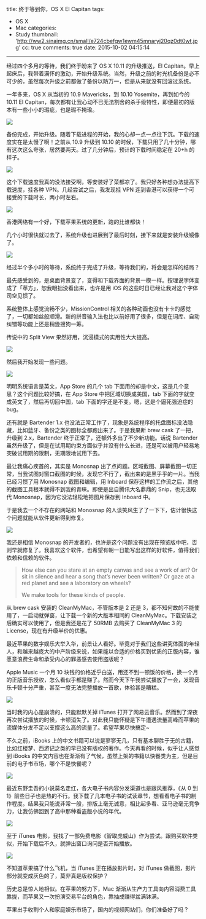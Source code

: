 title: 终于等到你，OS X El Capitan
tags:
  - OS X
  - Mac
categories:
  - Study
thumbnail: 'http://ww2.sinaimg.cn/small/e724cbefgw1ewm45mnaryj20qz0dt0wt.jpg'
cc: true
comments: true
date: 2015-10-02 04:15:14
---


经过四个多月的等待，我们终于盼来了 OS X 10.11 的升级推送，El Capitan。早上起床后，我带着满怀的激动，开始升级系统。当然，升级之前的时光机备份是必不可少的，虽然每次升级之前都做了备份以防万一，但是从来就没有回滚过系统。

一年多来，OS X 从当初的 10.9 Mavericks，到 10.10 Yosemite，再到如今的 10.11 El Capitan，每次都有让我心动不已无法割舍的杀手级特性，即便最初的版本有一些小小的瑕疵，也是瑕不掩瑜。

<!-- more -->

![](http://ww3.sinaimg.cn/mw1024/e724cbefgw1ewm4jmwty3j20yg0mzn6z.jpg)

备份完成，开始升级。随着下载进程的开始，我的心却一点一点往下沉。下载的速度实在是太慢了啊！之前从 10.9 升级到 10.10 的时候，下载只用了几十分钟，哪有这次这么夸张，居然要两天。过了几分钟后，预计的下载时间稳定在 20+h 的样子。

![](http://ww1.sinaimg.cn/mw1024/e724cbefgw1ewm4va9yy1j20w709y7a9.jpg)

这个下载速度我真的没法接受啊，等安装好了菜都凉了。我只好各种想办法提高下载速度，挂各种 VPN。几经尝试之后，我发现挂 VPN 连到香港可以获得一个可接受的下载时长，两小时左右。

![](http://ww2.sinaimg.cn/mw1024/e724cbefgw1ewm540zwcvj20w609ytf1.jpg)

香港网络有一个好，下载苹果系统的更新，跑的比谁都快！

几个小时很快就过去了，系统升级也进展到了最后时刻，接下来就是安装升级镜像了。

![](http://ww4.sinaimg.cn/mw1024/e724cbefgw1ewm6d1dkulj20m80haaax.jpg)

经过半个多小时的等待，系统终于完成了升级，等待我们的，将会是怎样的结局？

最先感受到的，是桌面背景变了，变得和下载界面的背景一模一样。按理说字体变成了「苹方」，恕我眼拙没看出来，也许是用 iOS 的这些时日已经让我对这个字体司空见惯了。

系统整体上感觉流畅不少，MissionControl 相关的各种动画也没有卡卡的感觉了，一切都如丝般顺滑。新的拼音输入法也比以前好用了很多，但是在词库、自动纠错等功能上还是稍逊搜狗一筹。

传说中的 Split View 果然好用，沉浸模式的实用性大大提高。

![](http://ww2.sinaimg.cn/mw1024/e724cbefgw1ewm6zajwlqj21kw0zknhl.jpg)

然后我开始发现一些问题。

![](http://ww1.sinaimg.cn/mw1024/e724cbefgw1ewm70ozwuwj20n309gt9w.jpg)

明明系统语言是英文，App Store 的几个 tab 下面用的却是中文，这是几个意思？这个问题比较好搞，在 App Store 中把区域切换成美国，tab 下面的字就变成英文了，然后再切回中国，tab 下面的字还是不变。嗯，这是个逼死强迫症的 bug。

还有就是 Bartender 1.x 也没法正常工作了，现象是系统程序的托盘图标没法隐藏，比如蓝牙、备份之类的图标全都跑出来了。于是我果断 brew cask 了一把，升级到 2.x，Bartender 终于正常了，还额外多出了不少新功能。话说 Bartender 虽然升级了，但是在试用期约束方面似乎并没有什么长进，还是可以被用户轻易地突破试用期的限制，无期限地试用下去。

最让我痛心疾首的，其实是 Monosnap 出了点问题。区域截图、屏幕截图一切正常，当我试图对窗口截图的时候，发现它不行了，截出来的是黑乎乎的一片。当我已经习惯了用 Monosnap 截图和编辑，用 Inboard 保存这样的工作流之后，其他的截图工具根本就得不到我的青睐。即使是出自腾讯大名鼎鼎的 Snip，也无法取代 Monosnap，因为它没法轻松地把图片保存到 Inboard 中。

于是我去一个不存在的网站和 Monosnap 的人谈笑风生了了一下下，估计很快这个问题就能从软件更新得到修复。

![](http://ww1.sinaimg.cn/mw1024/e724cbefgw1ewm7h5s5r9j20ge070dgu.jpg)

我还是相信 Monosnap 的开发者的，也许是这个问题没有出现在预览版中吧，否则早就修复了。我喜欢这个软件，也希望有朝一日能写出这样的好软件，值得我们依赖和信赖的软件。

> How else can you stare at an empty canvas and see a work of art? Or sit in silence and hear a song that’s never been written? Or gaze at a red planet and see a laboratory on wheels?
>
> We make tools for these kinds of people.

从 brew cask 安装的 CleanMyMac，不管版本是 2 还是 3，都不知何故的不能使用了，一启动就弹窗，让下载一个新的大版本相同的 CleanMyMac。下载安装之后确实可以使用了，但是我还是花了 50RMB 去购买了 CleanMyMac 3 的 License，现在有升级半价的优惠。

最近苹果的数字娱乐大举入华，前景让人看好。毕竟对于我们这些讲究体面的年轻人，和越来越庞大的中产阶级来说，如果能以合适的价格买到优质的正版内容，谁愿意浪费生命和承受内心的罪恶感去使用盗版呢？

Apple Music 一个月 10 块钱的价格近乎白送，用还不到一顿饭的价格，换一个月的正版音乐授权，怎么看似乎都是赚了。然而今天下午我尝试播放了一会，发现音乐卡顿十分严重，甚至一度无法完整播放一首歌，体验甚是糟糕。

![](http://ww2.sinaimg.cn/mw1024/e724cbefgw1ewm8ofy4msj20xo0n7wnc.jpg)

当时我的内心是崩溃的，只能默默关掉 iTunes 打开了网易云音乐。然而到了深夜再次尝试播放的时候，卡顿消失了。对此我只能怀疑是下午遭遇流量高峰而苹果的流媒体分发不足以支撑这么高的流量了。希望苹果尽快搞定~

不久之前，iBooks 上的中文书籍可以说是寥寥无几，只有基本聊胜于无的古籍，比如红楼梦、西游记之类的早已没有版权的著作。今天再看的时候，似乎让人感觉到 iBooks 的中文内容也在渐渐有了气候，虽然上架的书籍以快餐类为主，但是目前的电子书市场，哪个不是快餐呢？

![](http://ww4.sinaimg.cn/mw1024/e724cbefgw1ewm8di8vwhj20vk0o6n49.jpg)

最近东野圭吾的小说莫名走红，各大电子书内容分发渠道也是跟风推荐，《从 0 到 1》前些日子也是热的不行。我下载了几本电子书的试读章节，想看看电子书的制作程度。结果我只能说非常一般，排版上毫无诚意，相比起多看、亚马逊毫无竞争力，让我仿佛回到了高中那种看盗版小说的年代。

![](http://ww4.sinaimg.cn/mw1024/e724cbefgw1ewm8kef7cnj20x20oy11c.jpg)

至于 iTunes 电影，我找了一部免费电影《智取虎威山》作为尝试。跟购买软件类似，开始下载后不久，就弹出窗口询问是否开始播放。

![](http://ww3.sinaimg.cn/mw1024/e724cbefgw1ewm8y6abilj20ww0mfn2n.jpg)

不知道苹果搞了什么飞机，当 iTunes 正在播放影片时，对 iTunes 做截图，影片部分就变成灰色的了，莫非真是版权保护？

历史总是惊人地相似。在苹果的努力下，Mac 渐渐从生产力工具向内容消费工具靠拢，而苹果又一次扮演交易平台的角色，靠抽成赚得盆满钵满。

苹果出手收割个人和家庭娱乐市场了，国内的视频网站们，你们准备好了吗？


